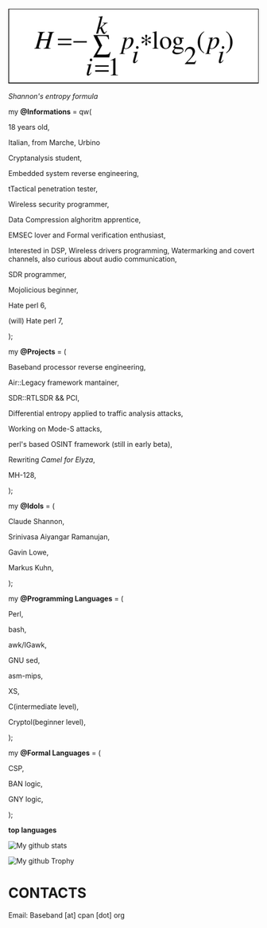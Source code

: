 ![image of entropy](https://github.com/Baseband-processor/Baseband-processor/blob/master/entropy.png)

*Shannon's entropy formula*

my **@Informations** = qw(

18 years old,

Italian, from Marche, Urbino

Cryptanalysis student, 

Embedded system reverse engineering,

tTactical penetration tester,

Wireless security programmer,

Data Compression alghoritm apprentice,

EMSEC lover and Formal verification enthusiast,

Interested in DSP, Wireless drivers programming, Watermarking and covert channels, also curious about audio communication,

SDR programmer, 

Mojolicious beginner,

Hate perl 6,

(will) Hate perl 7,

);

my **@Projects** = (

Baseband processor reverse engineering,
    
Air::Legacy framework mantainer,
    
SDR::RTLSDR && PCI,
    
Differential entropy applied to traffic analysis attacks,
        
Working on Mode-S attacks,
    
perl's based OSINT framework (still in early beta),

Rewriting _Camel for Elyza_,

MH-128,

);
    

my  **@Idols** = (

Claude Shannon,

Srinivasa Aiyangar Ramanujan,

Gavin Lowe,

Markus Kuhn,

);

my  **@Programming Languages** = ( 

Perl, 

bash,

awk/IGawk, 

GNU sed, 

asm-mips, 

XS, 

C(intermediate level), 

Cryptol(beginner level),

);

my **@Formal Languages** = (
 
CSP,

BAN logic,

GNY logic,

);


**top languages**



![My github stats](https://github-readme-stats.vercel.app/api?username=Baseband-processor&count_private=true&theme=dracula) 


![My github Trophy](https://github-profile-trophy.vercel.app/?username=Baseband-processor&theme=monokai)


CONTACTS
================================
Email: Baseband [at] cpan [dot] org


